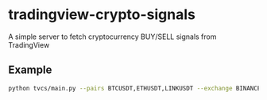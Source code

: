# tradingview-crypto-signals
A simple server to fetch cryptocurrency BUY/SELL signals from TradingView

## Example

```bash
python tvcs/main.py --pairs BTCUSDT,ETHUSDT,LINKUSDT --exchange BINANCE --interval 1m
```